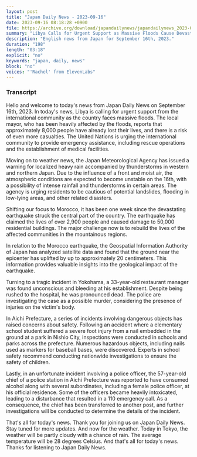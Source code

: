 ```yaml
---
layout: post
title: "Japan Daily News - 2023-09-16"
date: 2023-09-16 08:18:28 +0900
file: https://archive.org/download/japandailynews/japandailynews_2023-09-16.mp3
summary: "Libya Calls for Urgent Support as Massive Floods Cause Devastation | Ground Uplift of Up to 20 Centimeters Detected Near Epicenter of Morocco Earthquake, & more…"
description: "English news from Japan for September 16th, 2023."
duration: "198"
length: "03:18"
explicit: "no"
keywords: "japan, daily, news"
block: "no"
voices: "'Rachel' from ElevenLabs"
---
```


### Transcript

Hello and welcome to today's news from Japan Daily News on September 16th, 2023. In today's news, Libya is calling for urgent support from the international community as the country faces massive floods. The local mayor, who has been heavily affected by the floods, reports that approximately 8,000 people have already lost their lives, and there is a risk of even more casualties. The United Nations is urging the international community to provide emergency assistance, including rescue operations and the establishment of medical facilities.

Moving on to weather news, the Japan Meteorological Agency has issued a warning for localized heavy rain accompanied by thunderstorms in western and northern Japan. Due to the influence of a front and moist air, the atmospheric conditions are expected to become unstable on the 16th, with a possibility of intense rainfall and thunderstorms in certain areas. The agency is urging residents to be cautious of potential landslides, flooding in low-lying areas, and other related disasters.

Shifting our focus to Morocco, it has been one week since the devastating earthquake struck the central part of the country. The earthquake has claimed the lives of over 2,900 people and caused damage to 50,000 residential buildings. The major challenge now is to rebuild the lives of the affected communities in the mountainous regions.

In relation to the Morocco earthquake, the Geospatial Information Authority of Japan has analyzed satellite data and found that the ground near the epicenter has uplifted by up to approximately 20 centimeters. This information provides valuable insights into the geological impact of the earthquake.

Turning to a tragic incident in Yokohama, a 33-year-old restaurant manager was found unconscious and bleeding at his establishment. Despite being rushed to the hospital, he was pronounced dead. The police are investigating the case as a possible murder, considering the presence of injuries on the victim's body.

In Aichi Prefecture, a series of incidents involving dangerous objects has raised concerns about safety. Following an accident where a elementary school student suffered a severe foot injury from a nail embedded in the ground at a park in Nishio City, inspections were conducted in schools and parks across the prefecture. Numerous hazardous objects, including nails used as markers for baseball bases, were discovered. Experts in school safety recommend conducting nationwide investigations to ensure the safety of children.

Lastly, in an unfortunate incident involving a police officer, the 57-year-old chief of a police station in Aichi Prefecture was reported to have consumed alcohol along with several subordinates, including a female police officer, at his official residence. Some of the officers became heavily intoxicated, leading to a disturbance that resulted in a 110 emergency call. As a consequence, the chief has been transferred to another post, and further investigations will be conducted to determine the details of the incident.

That's all for today's news. Thank you for joining us on Japan Daily News. Stay tuned for more updates. And now for the weather. Today in Tokyo, the weather will be partly cloudy with a chance of rain. The average temperature will be 28 degrees Celsius.  And that's all for today's news. Thanks for listening to Japan Daily News.
